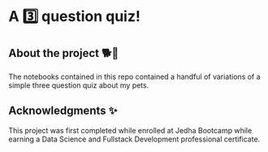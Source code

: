 # A 3️⃣ question quiz!


## About the project 🐕🐇

The notebooks contained in this repo contained a handful of variations of a simple three question quiz about my pets.


## Acknowledgments ✨

This project was first completed while enrolled at Jedha Bootcamp while earning a Data Science and Fullstack Development 
professional certificate.
